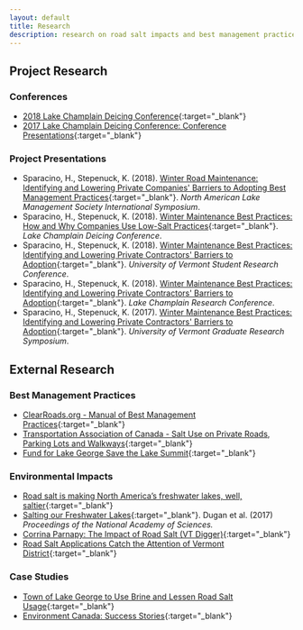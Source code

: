 ```yaml
---
layout: default
title: Research
description: research on road salt impacts and best management practices
---
```


## Project Research

### Conferences

- [2018 Lake Champlain Deicing Conference](https://www.uvm.edu/seagrant/deicing-conference){:target="_blank"}
- [2017 Lake Champlain Deicing Conference: Conference Presentations](https://lcwroadsalt.wixsite.com/conference/2017-conference){:target="_blank"}

### Project Presentations

- Sparacino, H., Stepenuck, K. (2018). [Winter Road Maintenance: Identifying and Lowering Private Companies' Barriers to Adopting Best Management Practices](https://www.pscp.tv/w/1RDGlqebYMdJL){:target="_blank"}. *North American Lake Management Society International Symposium*. 
- Sparacino, H., Stepenuck, K. (2018). [Winter Maintenance Best Practices: How and Why Companies Use Low-Salt Practices](https://www.uvm.edu/seagrant/sites/default/files/uploads/SparacinoPresentation2018.10.10.pdf){:target="_blank"}. *Lake Champlain Deicing Conference*.
- Sparacino, H., Stepenuck, K. (2018). [Winter Maintenance Best Practices: Identifying and Lowering Private Contractors' Barriers to Adoption](https://www.uvm.edu/sites/default/files/media/Final_2018_Program.pdf#page=6){:target="_blank"}. *University of Vermont Student Research Conference*.
- Sparacino, H., Stepenuck, K. (2018). [Winter Maintenance Best Practices: Identifying and Lowering Private Contractors' Barriers to Adoption](http://www.lcbp.org/water-environment/data-monitoring/lake-champlain-research-conference/){:target="_blank"}. *Lake Champlain Research Conference*.
- Sparacino, H., Stepenuck, K. (2017). [Winter Maintenance Best Practices: Identifying and Lowering Private Contractors' Barriers to Adoption](https://www.youtube.com/watch?v=F_WgywbjZYY){:target="_blank"}. *University of Vermont Graduate Research Symposium*.

<div class="line-break"></div>

## External Research

### Best Management Practices

- [ClearRoads.org - Manual of Best Management Practices](http://clearroads.org/wp-content/uploads/dlm_uploads/0537_2015-Clear-Roads-Best-Practice-Guide-WEB.pdf){:target="_blank"}
- [Transportation Association of Canada - Salt Use on Private Roads, Parking Lots and Walkways](http://www.tac-atc.ca/sites/tac-atc.ca/files/site/doc/resources/roadsalt-10.pdf){:target="_blank"}
- [Fund for Lake George Save the Lake Summit](https://fundforlakegeorge.org/saltsummit2015){:target="_blank"}

### Environmental Impacts

- [Road salt is making North America’s freshwater lakes, well, saltier](https://news.wisc.edu/road-salt-is-making-north-americas-freshwater-lakes-well-saltier/){:target="_blank"}
- [Salting our Freshwater Lakes](http://www.lcbp.org/publications/salting-freshwater-lakes/){:target="_blank"}. Dugan et al. (2017) *Proceedings of the National Academy of Sciences.*
- [Corrina Parnapy: The Impact of Road Salt (VT Digger)](https://vtdigger.org/2017/01/12/corrina-parnapy-impact-road-salt/){:target="_blank"}
- [Road Salt Applications Catch the Attention of Vermont District](http://www.nacdnet.org/2017/02/06/tis-season-road-salt-applications-catch-attention-vermont-district/){:target="_blank"}
 
### Case Studies

- [Town of Lake George to Use Brine and Lessen Road Salt Usage](https://www.lakegeorge.com/whatsnew/2017/02/town-switches-to-brine-on-roads/){:target="_blank"}
- [Environment Canada: Success Stories](https://www.canada.ca/en/environment-climate-change/services/pollutants/road-salts/success-management-case-studies.html){:target="_blank"}